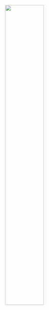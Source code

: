 <div align="center"  href="" style="pointer-events:none">
    <img src="https://github.com/Theobragstad/Theobragstad/assets/48075045/9aef8261-9c02-41f9-a5a2-16d9d378a0b1" width="50%">
</div>
